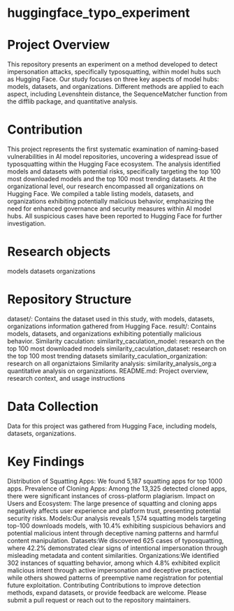# huggingface_typo_experiment
# Project Overview
This repository presents an experiment on a method developed to detect impersonation attacks, specifically typosquatting, within model hubs such as Hugging Face. Our study focuses on three key aspects of model hubs: models, datasets, and organizations. Different methods are applied to each aspect, including Levenshtein distance, the SequenceMatcher function from the difflib package, and quantitative analysis.
# Contribution
This project represents the first systematic examination of naming-based vulnerabilities in AI model repositories, uncovering a widespread issue of typosquatting within the Hugging Face ecosystem. The analysis identified models and datasets with potential risks, specifically targeting the top 100 most downloaded models and the top 100 most trending datasets. At the organizational level, our research encompassed all organizations on Hugging Face. We compiled a table listing models, datasets, and organizations exhibiting potentially malicious behavior, emphasizing the need for enhanced governance and security measures within AI model hubs. All suspicious cases have been reported to Hugging Face for further investigation.
# Research objects
models
datasets
organizations
# Repository Structure
dataset/: Contains the dataset used in this study, with models, datasets, organizations information gathered from Hugging Face.
result/: Contains models, datasets, and organizations exhibiting potentially malicious behavior.
Similarity caculation:
similarity_caculation_model: research on the top 100 most downloaded models
similarity_caculation_dataset: research on the top 100 most trending datasets
similarity_caculation_organization: research on all organiztaions
Similarity analysis:
similarity_analysis_org:a quantitative analysis on organizations.
README.md: Project overview, research context, and usage instructions
# Data Collection
Data for this project was gathered from Hugging Face, including models, datasets, organizations. 
# Key Findings
Distribution of Squatting Apps: We found 5,187 squatting apps for top 1000 apps.
Prevalence of Cloning Apps: Among the 13,325 detected cloned apps, there were significant instances of cross-platform plagiarism.
Impact on Users and Ecosystem: The large presence of squatting and cloning apps negatively affects user experience and platform trust, presenting potential security risks.
Models:Our analysis reveals 1,574 squatting models targeting top-100 downloads models, with 10.4% exhibiting suspicious behaviors and potential malicious intent through deceptive naming patterns and harmful content manipulation. 
Datasets:We discovered 625 cases of typosquatting, where 42.2% demonstrated clear signs of intentional impersonation through misleading metadata and content similarities. 
Organizations:We identified 302 instances of squatting behavior, among which 4.8% exhibited explicit malicious intent through active impersonation and deceptive practices, while others showed patterns of preemptive name registration for potential future exploitation.
Contributing
Contributions to improve detection methods, expand datasets, or provide feedback are welcome. Please submit a pull request or reach out to the repository maintainers.
